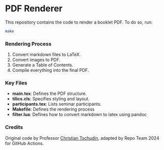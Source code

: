 # PDF Renderer

This repository contains the code to render a booklet PDF. To do so, run:

```bash
make
```

### Rendering Process
1. Convert markdown files to LaTeX.
2. Convert images to PDF.
3. Generate a Table of Contents.
4. Compile everything into the final PDF.

### Key Files
- **main.tex**: Defines the PDF structure.
- **tilics.cls**: Specifies styling and layout.
- **participants.tex**: Lists seminar participants.
- **Makefile**: Defines the rendering process
- **filter.lua**: Defines how to convert markdown to latex using pandoc

### Credits
Original code by Professor [Christian Tschudin](mailto:christian.tschudin@unibas.ch), adapted by Repo Team 2024 for GitHub Actions.